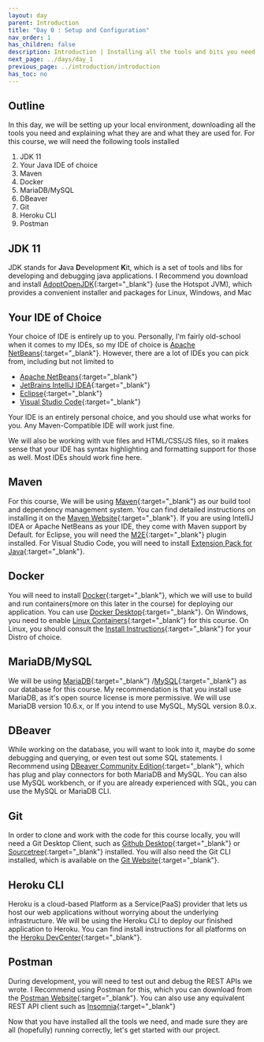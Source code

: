 ```yaml
---
layout: day
parent: Introduction
title: "Day 0 : Setup and Configuration"
nav_order: 1
has_children: false
description: Introduction | Installing all the tools and bits you need.
next_page: ../days/day_1
previous_page: ../introduction/introduction
has_toc: no
---
```


## Outline
In this day, we will be setting up your local environment, downloading all the tools you need and explaining what they are and what they
are used for. For this course, we will need the following tools installed

1. JDK 11
2. Your Java IDE of choice
3. Maven
4. Docker
5. MariaDB/MySQL
6. DBeaver
7. Git
8. Heroku CLI
9. Postman

## JDK 11
JDK stands for **J**ava **D**evelopment **K**it, which is a set of tools and libs for developing
and debugging java applications.  I Recommend you download and install [AdoptOpenJDK](https://adoptopenjdk.net/){:target="_blank"} (use the Hotspot JVM), which provides a convenient installer
and packages for Linux, Windows, and Mac

## Your IDE of Choice
Your choice of IDE is entirely up to you. Personally, I'm fairly old-school when it comes to my IDEs, so my IDE of choice is 
[Apache NetBeans](https://netbeans.apache.org/){:target="_blank"}. However, there are a lot of IDEs you can pick from, including but not
limited to

- [Apache NetBeans](https://netbeans.apache.org/){:target="_blank"}
- [JetBrains IntelliJ IDEA](https://www.jetbrains.com/idea/download/){:target="_blank"}
- [Eclipse](https://www.eclipse.org/downloads/){:target="_blank"}
- [Visual Studio Code](https://code.visualstudio.com/){:target="_blank"}

Your IDE is an entirely personal choice, and you should use what works for you. Any Maven-Compatible IDE will work just fine.

We will also be working with vue files and HTML/CSS/JS files, so it makes sense that your IDE has syntax highlighting and formatting support for
those as well. Most IDEs should work fine here.

## Maven
For this course, We will be using [Maven](https://maven.apache.org/){:target="_blank"} as our build tool and dependency management system. You 
can find detailed instructions on installing it on the [Maven Website](https://maven.apache.org/install.html){:target="_blank"}. If you are using IntelliJ IDEA or Apache NetBeans as your IDE, they come with Maven support by Default. for Eclipse, you will
need the [M2E](https://www.eclipse.org/m2e/){:target="_blank"} plugin installed. For Visual Studio Code, you will need to install 
[Extension Pack for Java](https://marketplace.visualstudio.com/items?itemName=vscjava.vscode-java-pack){:target="_blank"}.

## Docker
You will need to install [Docker](https://www.docker.com/){:target="_blank"}, which we will use to build and run containers(more on this later 
in the course) for deploying our application. You can use [Docker Desktop](https://www.docker.com/products/docker-desktop/){:target="_blank"}. 
On Windows, you need to enable 
[Linux Containers](https://docs.docker.com/desktop/windows/#switch-between-windows-and-linux-containers){:target="_blank"} for this course. On 
Linux, you should consult the [Install Instructions](https://docs.docker.com/desktop/linux/install/){:target="_blank"} for your Distro of 
choice.

## MariaDB/MySQL
We will be using [MariaDB](https://mariadb.org/download/?t=mariadb&p=mariadb&r=10.6.7){:target="_blank"} 
/[MySQL](https://dev.mysql.com/downloads/mysql/){:target="_blank"} as our database for this course. My recommendation is that you install use 
MariaDB, as it's open source license is more permissive. We will use MariaDB version 10.6.x, or If you intend to use MySQL, 
MySQL version 8.0.x. 

## DBeaver
While working on the database, you will want to look into it, maybe do some debugging and querying, or even test out some SQL statements.
I Recommend using [DBeaver Community Edition](https://dbeaver.io/download/){:target="_blank"}, which has plug and play connectors for both MariaDB and MySQL. You can also use MySQL workbench, or if you are already experienced with SQL, you can use the MySQL or MariaDB CLI.


## Git
In order to clone and work with the code for this course locally, you will need a Git Desktop Client, such as [Github Desktop](https://desktop.github.com/){:target="_blank"} or [Sourcetree](https://www.sourcetreeapp.com/){:target="_blank"} installed. You will also need the Git CLI installed, which is available on the [Git Website](https://git-scm.com/downloads){:target="_blank"}.


## Heroku CLI
Heroku is a cloud-based Platform as a Service(PaaS) provider that lets us host our web applications without worrying about the underlying 
infrastructure. We will be using the Heroku CLI to deploy our finished application to Heroku. You can find install instructions for all 
platforms on the [Heroku DevCenter](https://devcenter.heroku.com/articles/heroku-cli#install-the-heroku-cli){:target="_blank"}.

## Postman
During development, you will need to test out and debug the REST APIs we wrote. I Recommend using Postman for this, which you can 
download from the [Postman Website](https://www.postman.com/downloads/){:target="_blank"}. You can also use any equivalent REST API client such 
as [Insomnia](https://insomnia.rest/){:target="_blank"}

Now that you have installed all the tools we need, and made sure they are all (hopefully) running correctly, 
let's get started with our project.

